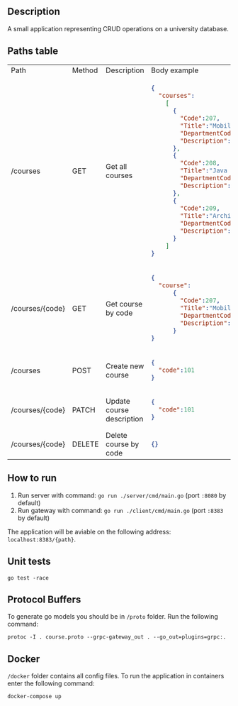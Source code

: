 ## Description
A small application representing CRUD operations on a university database.

## Paths table
<table>
<tr>
<td>Path</td>
<td>Method</td>
<td>Description</td>
<td>Body example</td>
</tr>
<tr>
<td>/courses</td>
<td>GET</td>
<td>Get all courses</td>
<td>
  
  
```json
{
  "courses":
    [
      {
        "Code":207,
        "Title":"Mobile Application Development",
        "DepartmentCode":5,
        "Description":"Mobile Application Development course description..."
      },
      {
        "Code":208,
        "Title":"Java Web Development",
        "DepartmentCode":5,
        "Description":"Java Web Development course description..."
      },
      {
        "Code":209,
        "Title":"Architecture Operating Systems",
        "DepartmentCode":5,
        "Description":"Architecture Operating Systems course description..."
      }
    ]
}
```
</td>
</tr>
<tr>
<td>/courses/{code}</td>
<td>GET</td>
<td>Get course by code</td>
<td>
  
  
```json
{
  "course":
      {
        "Code":207,
        "Title":"Mobile Application Development",
        "DepartmentCode":5,
        "Description":"Mobile Application Development course description..."
      }
}
```
</td>
</tr>
<tr>
<td>/courses</td>
<td>POST</td>
<td>Create new course</td>
<td>
  
  
```json
{
  "code":101
}
```
</td>
</tr>
<tr>
<td>/courses/{code}</td>
<td>PATCH</td>
<td>Update course description</td>
<td>
  
  
```json
{
  "code":101
}
```
</td>
</tr>
<tr>
<td>/courses/{code}</td>
<td>DELETE</td>
<td>Delete course by code</td>
<td>
  
  
```json
{}
```
</td>
</tr>
</table>

## How to run
1. Run server with command: `go run ./server/cmd/main.go` (port `:8080` by default)
2. Run gateway with command: `go run ./client/cmd/main.go` (port `:8383` by default)

The application will be aviable on the following address: `localhost:8383/{path}`.

## Unit tests
```
go test -race
```

## Protocol Buffers
To generate go models you should be in `/proto` folder. Run the following command:
```
protoc -I . course.proto --grpc-gateway_out . --go_out=plugins=grpc:.
```

## Docker
`/docker` folder contains all config files. To run the application in containers enter the following command:
```
docker-compose up
```
